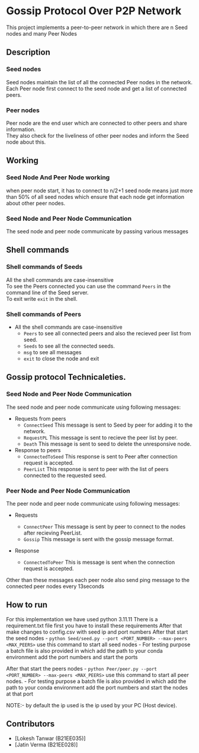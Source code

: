 # Gossip Protocol Over P2P Network
This project implements a peer-to-peer network in which there are n Seed nodes and many Peer Nodes

## Description
### Seed nodes
Seed nodes maintain the list of all the connected Peer nodes in the network.  
Each Peer node first connect to the seed node and get a list of connected peers.
### Peer nodes
Peer node are the end user which are connected to other peers and share information.  
They also check for the liveliness of other peer nodes and inform the Seed node about this.
## Working
### Seed Node And Peer Node working
when peer node start, it has to connect to n/2+1 seed node means just more than 50% of all seed nodes which ensure that each node get information about other peer nodes. 


### Seed Node and Peer Node Communication
The seed node and peer node communicate by passing various messages

## Shell commands
### Shell commands of Seeds
All the shell commands are case-insensitive  
To see the Peers connected you can use the command `Peers` in the command line of the Seed server.  
To exit write `exit` in the shell.

### Shell commands of Peers
- All the shell commands are case-insensitive
  - `Peers` to see all connected peers and also the recieved peer list from seed.
  - `Seeds` to see all the connected seeds.
  - `msg` to see all messages
  - `exit` to close the node and exit

## Gossip protocol Technicaleties.
### Seed Node and Peer Node Communication
The seed node and peer node communicate using following messages:
- Requests from peers
  - `ConnectSeed` This message is sent to Seed by peer for adding it to the network.
  - `RequestPL` This message is sent to recieve the peer list by peer.
  - `Death` This message is sent to seed to delete the unresponsive node.
- Response to peers
  - `ConnectedToSeed` This response is sent to Peer after connection request is accepted.
  - `PeerList` This response is sent to peer with the list of peers connected to the requested seed.

### Peer Node and Peer Node Communication
The peer node and peer node communicate using following messages:
- Requests 
  - `ConnectPeer` This message is sent by peer to connect to the nodes after recieving PeerList.
  - `Gossip` This message is sent with the gossip message format.
  
- Response
  - `ConnectedToPeer` This is message is sent when the connection request is accepted.

Other than these messages each peer node also send ping message to the connected peer nodes every 13seconds

## How to run
For this implementation we have used python 3.11.11 
There is a requirement.txt file first you have to install these requirements
After that make changes to config.csv with seed ip and port numbers
After that start the seed nodes
    - `python Seed/seed.py --port <PORT_NUMBER> --max-peers <MAX_PEERS>` use this command to start all seed nodes
    - For testing purpose a batch file is also provided in which add the path to your conda environment add the port    numbers and start the ports

After that start the peers nodes
    - `python Peer/peer.py --port <PORT_NUMBER> --max-peers <MAX_PEERS>` use this command to start all peer nodes.
    - For testing purpose a batch file is also provided in which add the path to your conda environment add the port    numbers and start the nodes at that port

NOTE:- by default the ip used is the ip used by your PC (Host device).




## Contributors
- [Lokesh Tanwar (B21EE035)]
- [Jatin Verma (B21EE028)]



